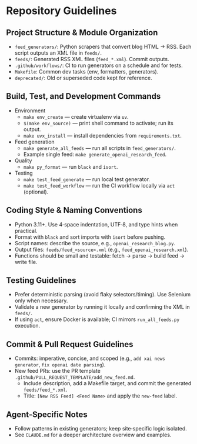# Repository Guidelines

## Project Structure & Module Organization
- `feed_generators/`: Python scrapers that convert blog HTML → RSS. Each script outputs an XML file in `feeds/`.
- `feeds/`: Generated RSS XML files (`feed_*.xml`). Commit outputs.
- `.github/workflows/`: CI to run generators on a schedule and for tests.
- `Makefile`: Common dev tasks (env, formatters, generators).
- `deprecated/`: Old or superseded code kept for reference.

## Build, Test, and Development Commands
- Environment
  - `make env_create` — create virtualenv via `uv`.
  - `$(make env_source)` — print shell command to activate; run its output.
  - `make uvx_install` — install dependencies from `requirements.txt`.
- Feed generation
  - `make generate_all_feeds` — run all scripts in `feed_generators/`.
  - Example single feed: `make generate_openai_research_feed`.
- Quality
  - `make py_format` — run `black` and `isort`.
- Testing
  - `make test_feed_generate` — run local test generator.
  - `make test_feed_workflow` — run the CI workflow locally via `act` (optional).

## Coding Style & Naming Conventions
- Python 3.11+. Use 4‑space indentation, UTF‑8, and type hints when practical.
- Format with `black` and sort imports with `isort` before pushing.
- Script names: describe the source, e.g., `openai_research_blog.py`.
- Output files: `feeds/feed_<source>.xml` (e.g., `feed_openai_research.xml`).
- Functions should be small and testable: fetch → parse → build feed → write file.

## Testing Guidelines
- Prefer deterministic parsing (avoid flaky selectors/timing). Use Selenium only when necessary.
- Validate a new generator by running it locally and confirming the XML in `feeds/`.
- If using `act`, ensure Docker is available; CI mirrors `run_all_feeds.py` execution.

## Commit & Pull Request Guidelines
- Commits: imperative, concise, and scoped (e.g., `add xai news generator`, `fix openai date parsing`).
- New feed PRs: use the PR template `.github/PULL_REQUEST_TEMPLATE/add_new_feed.md`.
  - Include description, add a Makefile target, and commit the generated `feeds/feed_*.xml`.
  - Title: `[New RSS Feed] <Feed Name>` and apply the `new-feed` label.

## Agent-Specific Notes
- Follow patterns in existing generators; keep site‑specific logic isolated.
- See `CLAUDE.md` for a deeper architecture overview and examples.
